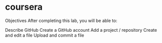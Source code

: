 # coursera

Objectives
After completing this lab, you will be able to:

Describe GitHub
Create a GitHub account
Add a project / repository
Create and edit a file
Upload and commit a file
